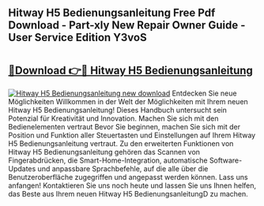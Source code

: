 ## Hitway H5 Bedienungsanleitung Free Pdf Download - Part-xly New Repair Owner Guide - User Service Edition Y3voS

# <h2><a href="http://df5ix1b.blite.top/?on=Hitway+H5+Bedienungsanleitung">🔗Download 👉🔴 Hitway H5 Bedienungsanleitung</a></h2>

[![Hitway H5 Bedienungsanleitung new download](https://i.imgur.com/lujVjoI.png)](http://df5ix1b.blite.top/?on=Hitway+H5+Bedienungsanleitung)
Entdecken Sie neue Möglichkeiten Willkommen in der Welt der Möglichkeiten mit Ihrem neuen Hitway H5 Bedienungsanleitung! Dieses Handbuch untersucht sein Potenzial für Kreativität und Innovation. Machen Sie sich mit den Bedienelementen vertraut Bevor Sie beginnen, machen Sie sich mit der Position und Funktion aller Steuertasten und Einstellungen auf Ihrem Hitway H5 Bedienungsanleitung vertraut. Zu den erweiterten Funktionen von Hitway H5 Bedienungsanleitung gehören das Scannen von Fingerabdrücken, die Smart-Home-Integration, automatische Software-Updates und anpassbare Sprachbefehle, auf die alle über die Benutzeroberfläche zugegriffen und angepasst werden können. Lass uns anfangen! Kontaktieren Sie uns noch heute und lassen Sie uns Ihnen helfen, das Beste aus Ihrem neuen Hitway H5 BedienungsanleitungD zu machen.
